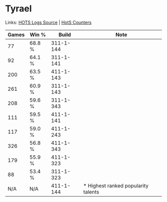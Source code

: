 # Tyrael

Links: [HOTS Logs Source](https://www.hotslogs.com/Sitewide/HeroDetails?Hero=Tyrael) | [HotS Counters](http://hotscounters.com/#/hero/Tyrael)

Games  | Win %  | Build     | Note
-----  | -----  | -----     | ----
77     | 68.8 % | 311-1-144 | 
92     | 64.1 % | 311-1-141 | 
200    | 63.5 % | 411-1-143 | 
261    | 60.9 % | 311-1-143 | 
208    | 59.6 % | 311-1-343 | 
111    | 59.5 % | 411-1-141 | 
117    | 59.0 % | 411-1-243 | 
326    | 56.8 % | 411-1-343 | 
179    | 55.9 % | 411-1-323 | 
88     | 53.4 % | 311-1-323 | 
N/A    | N/A    | 411-1-144 | * Highest ranked popularity talents
